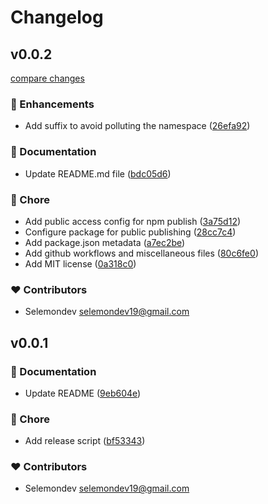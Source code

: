# Changelog

## v0.0.2

[compare changes](https://github.com/selemondev/svgl-svelte/compare/v0.0.1...v0.0.2)

### 🚀 Enhancements

- Add suffix to avoid polluting the namespace ([26efa92](https://github.com/selemondev/svgl-svelte/commit/26efa92))

### 📖 Documentation

- Update README.md file ([bdc05d6](https://github.com/selemondev/svgl-svelte/commit/bdc05d6))

### 🏡 Chore

- Add public access config for npm publish ([3a75d12](https://github.com/selemondev/svgl-svelte/commit/3a75d12))
- Configure package for public publishing ([28cc7c4](https://github.com/selemondev/svgl-svelte/commit/28cc7c4))
- Add package.json metadata ([a7ec2be](https://github.com/selemondev/svgl-svelte/commit/a7ec2be))
- Add github workflows and miscellaneous files ([80c6fe0](https://github.com/selemondev/svgl-svelte/commit/80c6fe0))
- Add MIT license ([0a318c0](https://github.com/selemondev/svgl-svelte/commit/0a318c0))

### ❤️ Contributors

- Selemondev <selemondev19@gmail.com>

## v0.0.1

### 📖 Documentation

- Update README ([9eb604e](https://github.com/selemondev/svgl-svelte/commit/9eb604e))

### 🏡 Chore

- Add release script ([bf53343](https://github.com/selemondev/svgl-svelte/commit/bf53343))

### ❤️ Contributors

- Selemondev <selemondev19@gmail.com>
